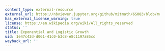 ```yaml
---
content_type: external-resource
external_url: https://nbviewer.jupyter.org/github/mitmath/6S083/blob/master/lectures/live/02%20-%20Exponential%20and%20logistic%20growth.ipynb
has_external_license_warning: true
license: https://en.wikipedia.org/wiki/All_rights_reserved
status: ''
title: Exponential and Logistic Growth
uid: 1e47c42d-d061-41c0-b3c8-e8c1197a86cc
wayback_url: ''
---
```

